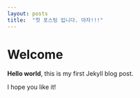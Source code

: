 ```yaml
---
layout: posts
title:  "첫 포스팅 입니다. 아자!!!"
---
```


# Welcome

**Hello world**, this is my first Jekyll blog post.

I hope you like it!
